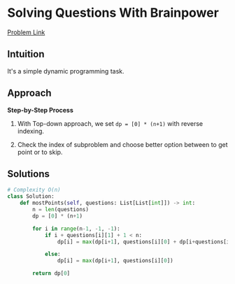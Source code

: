 **Solving Questions With Brainpower**
=
[Problem Link](https://leetcode.com/problems/solving-questions-with-brainpower/description)

## Intuition
It's a simple dynamic programming task.

## Approach
**Step-by-Step Process**

1. With Top-down approach, we set `dp = [0] * (n+1)` with reverse indexing.

2. Check the index of subproblem and choose better option between to get point or to skip.
  
## Solutions
```python
# Complexity O(n)
class Solution:
    def mostPoints(self, questions: List[List[int]]) -> int:
        n = len(questions)
        dp = [0] * (n+1)

        for i in range(n-1, -1, -1):
            if i + questions[i][1] + 1 < n:
                dp[i] = max(dp[i+1], questions[i][0] + dp[i+questions[i][1] + 1])

            else:
                dp[i] = max(dp[i+1], questions[i][0])

        return dp[0]
```
